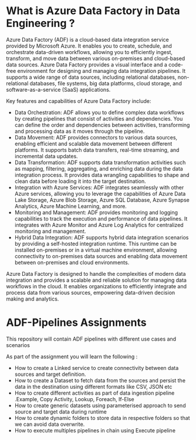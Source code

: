 # What is Azure Data Factory in Data Engineering ?

Azure Data Factory (ADF) is a cloud-based data integration service provided by Microsoft Azure. It enables you to create, schedule, and orchestrate data-driven workflows, allowing you to efficiently ingest, transform, and move data between various on-premises and cloud-based data sources.
Azure Data Factory provides a visual interface and a code-free environment for designing and managing data integration pipelines. It supports a wide range of data sources, including relational databases, non-relational databases, file systems, big data platforms, cloud storage, and software-as-a-service (SaaS) applications.

Key features and capabilities of Azure Data Factory include:

* Data Orchestration: ADF allows you to define complex data workflows by creating pipelines that consist of activities and dependencies. You can define the order and dependencies between activities, transforming and processing data as it moves through the pipeline.
* Data Movement: ADF provides connectors to various data sources, enabling efficient and scalable data movement between different platforms. It supports batch data transfers, real-time streaming, and incremental data updates.
* Data Transformation: ADF supports data transformation activities such as mapping, filtering, aggregating, and enriching data during the data integration process. It provides data wrangling capabilities to shape and clean data before loading it into the target destination.
* Integration with Azure Services: ADF integrates seamlessly with other Azure services, allowing you to leverage the capabilities of Azure Data Lake Storage, Azure Blob Storage, Azure SQL Database, Azure Synapse Analytics, Azure Machine Learning, and more.
* Monitoring and Management: ADF provides monitoring and logging capabilities to track the execution and performance of data pipelines. It integrates with Azure Monitor and Azure Log Analytics for centralized monitoring and management.
* Hybrid Data Integration: ADF supports hybrid data integration scenarios by providing a self-hosted integration runtime. This runtime can be installed on-premises or in a virtual machine environment, allowing connectivity to on-premises data sources and enabling data movement between on-premises and cloud environments.

Azure Data Factory is designed to handle the complexities of modern data integration and provides a scalable and reliable solution for managing data workflows in the cloud. It enables organizations to efficiently integrate and process data from various sources, empowering data-driven decision making and analytics.


# ADF-Pipelines Assignments
This repository will contain ADF pipelines with different use cases and scenarios

As part of the assignment you will learn the following :
* How to create a Linked service to create connectivity between data sources and target definition.  
* How to create a Dataset to fetch data from the sources and persist the data in the destination using different formats like CSV, JSON etc
* How to create different activities as part of data ingestion pipeline .Example, Copy Activity, Lookup, Foreach, If-Else
* How to create generic datasets using parameterised approach to send source and target data during runtime
* How to create dynamic folders to store data in respective folders so that we can avoid data overwrite.
* How to execute multiples pipelines in chain using Execute pipeline
